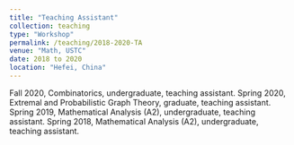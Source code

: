 ```yaml
---
title: "Teaching Assistant"
collection: teaching
type: "Workshop"
permalink: /teaching/2018-2020-TA
venue: "Math, USTC"
date: 2018 to 2020
location: "Hefei, China"
---
```


Fall 2020, Combinatorics, undergraduate, teaching assistant.
Spring 2020, Extremal and Probabilistic Graph Theory, graduate, teaching assistant.
Spring 2019, Mathematical Analysis (A2), undergraduate, teaching assistant.
Spring 2018, Mathematical Analysis (A2), undergraduate, teaching assistant.

 
